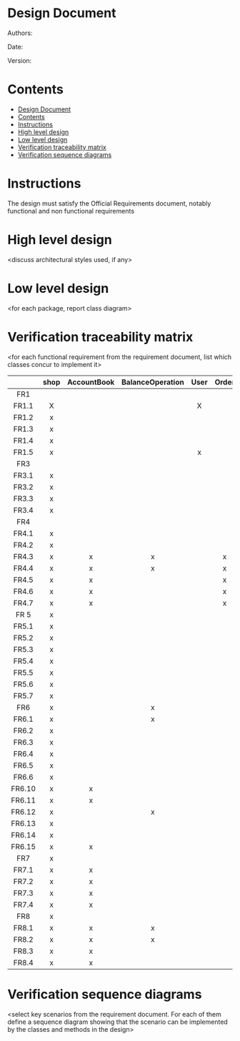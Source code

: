# Design Document 


Authors: 

Date:

Version:


# Contents

- [Design Document](#design-document)
- [Contents](#contents)
- [Instructions](#instructions)
- [High level design](#high-level-design)
- [Low level design](#low-level-design)
- [Verification traceability matrix](#verification-traceability-matrix)
- [Verification sequence diagrams](#verification-sequence-diagrams)

# Instructions

The design must satisfy the Official Requirements document, notably functional and non functional requirements

# High level design 

<discuss architectural styles used, if any>
<report package diagram>






# Low level design

<for each package, report class diagram>









# Verification traceability matrix

\<for each functional requirement from the requirement document, list which classes concur to implement it>

|        | shop  | AccountBook | BalanceOperation | User  | Order | ProductType | Position | ReturnTransaction | CreditCardSystem | SaleTransaction | LoyaltyCard | Customer |
| :----: | :---: | :---------: | :--------------: | :---: | :---: | :---------: | :------: | :---------------: | :--------------: | :-------------: | :---------: | :------: |
|  FR1   |       |             |                  |       |       |             |          |                   |                  |                 |             |          |
| FR1.1  |   X   |             |                  |   X   |       |             |          |                   |                  |                 |             |          |
| FR1.2  |   x   |             |                  |       |       |             |          |                   |                  |                 |             |          |
| FR1.3  |   x   |             |                  |       |       |             |          |                   |                  |                 |             |          |
| FR1.4  |   x   |             |                  |       |       |             |          |                   |                  |                 |             |          |
| FR1.5  |   x   |             |                  |   x   |       |             |          |                   |                  |                 |             |          |
|  FR3   |       |             |                  |       |       |             |          |                   |                  |                 |             |          |
| FR3.1  |   x   |             |                  |       |       |      x      |          |                   |                  |                 |             |          |
| FR3.2  |   x   |             |                  |       |       |             |          |                   |                  |                 |             |          |
| FR3.3  |   x   |             |                  |       |       |      x      |          |                   |                  |                 |             |          |
| FR3.4  |   x   |             |                  |       |       |      x      |          |                   |                  |                 |             |          |
|  FR4   |       |             |                  |       |       |             |          |                   |                  |                 |             |          |
| FR4.1  |   x   |             |                  |       |       |      x      |          |                   |                  |                 |             |          |
| FR4.2  |   x   |             |                  |       |       |      x      |    x     |                   |                  |                 |             |          |
| FR4.3  |   x   |      x      |        x         |       |   x   |      x      |          |                   |                  |                 |             |          |
| FR4.4  |   x   |      x      |        x         |       |   x   |      x      |          |                   |                  |                 |             |          |
| FR4.5  |   x   |      x      |                  |       |   x   |             |          |                   |                  |                 |             |          |
| FR4.6  |   x   |      x      |                  |       |   x   |      x      |          |                   |                  |                 |             |          |
| FR4.7  |   x   |      x      |                  |       |   x   |             |          |                   |                  |                 |             |          |
|  FR 5  |   x   |             |                  |       |       |             |          |                   |                  |                 |             |    x     |
| FR5.1  |   x   |             |                  |       |       |             |          |                   |                  |                 |             |    x     |
| FR5.2  |   x   |             |                  |       |       |             |          |                   |                  |                 |             |    x     |
| FR5.3  |   x   |             |                  |       |       |             |          |                   |                  |                 |             |    x     |
| FR5.4  |   x   |             |                  |       |       |             |          |                   |                  |                 |             |    x     |
| FR5.5  |   x   |             |                  |       |       |             |          |                   |                  |                 |      x      |          |
| FR5.6  |   x   |             |                  |       |       |             |          |                   |                  |                 |      x      |    x     |
| FR5.7  |   x   |             |                  |       |       |             |          |                   |                  |                 |      x      |          |
|  FR6   |   x   |             |        x         |       |       |      x      |          |                   |                  |        x        |      x      |          |
| FR6.1  |   x   |             |        x         |       |       |             |          |                   |                  |        x        |             |          |
| FR6.2  |   x   |             |                  |       |       |      x      |          |                   |                  |        x        |             |          |
| FR6.3  |   x   |             |                  |       |       |      x      |          |                   |                  |        x        |             |          |
| FR6.4  |   x   |             |                  |       |       |             |          |                   |                  |        x        |             |          |
| FR6.5  |   x   |             |                  |       |       |      x      |          |                   |                  |        x        |             |          |
| FR6.6  |   x   |             |                  |       |       |             |          |                   |                  |        x        |      x      |          |
| FR6.10 |   x   |      x      |                  |       |       |      x      |          |                   |                  |        x        |             |          |
| FR6.11 |   x   |      x      |                  |       |       |             |          |                   |                  |        x        |             |          |
| FR6.12 |   x   |             |        x         |       |       |      x      |          |         x         |                  |        x        |             |          |
| FR6.13 |   x   |             |                  |       |       |             |          |                   |                  |                 |             |          |
| FR6.14 |   x   |             |                  |       |       |             |          |         x         |                  |                 |             |          |
| FR6.15 |   x   |      x      |                  |       |       |      x      |          |         x         |                  |                 |             |          |
|  FR7   |   x   |             |                  |       |       |             |          |                   |        x         |                 |             |          |
| FR7.1  |   x   |      x      |                  |       |       |             |          |                   |                  |        x        |             |          |
| FR7.2  |   x   |      x      |                  |       |       |             |          |                   |        x         |        x        |             |          |
| FR7.3  |   x   |      x      |                  |       |       |             |          |                   |                  |                 |             |          |
| FR7.4  |   x   |      x      |                  |       |       |             |          |                   |        x         |                 |             |          |
|  FR8   |   x   |             |                  |       |       |             |          |                   |                  |                 |             |          |
| FR8.1  |   x   |      x      |        x         |       |       |             |          |                   |                  |                 |             |          |
| FR8.2  |   x   |      x      |        x         |       |       |             |          |                   |                  |                 |             |          |
| FR8.3  |   x   |      x      |                  |       |       |             |          |                   |                  |                 |             |          |
| FR8.4  |   x   |      x      |                  |       |       |             |          |                   |                  |                 |             |          |









# Verification sequence diagrams 
\<select key scenarios from the requirement document. For each of them define a sequence diagram showing that the scenario can be implemented by the classes and methods in the design>

